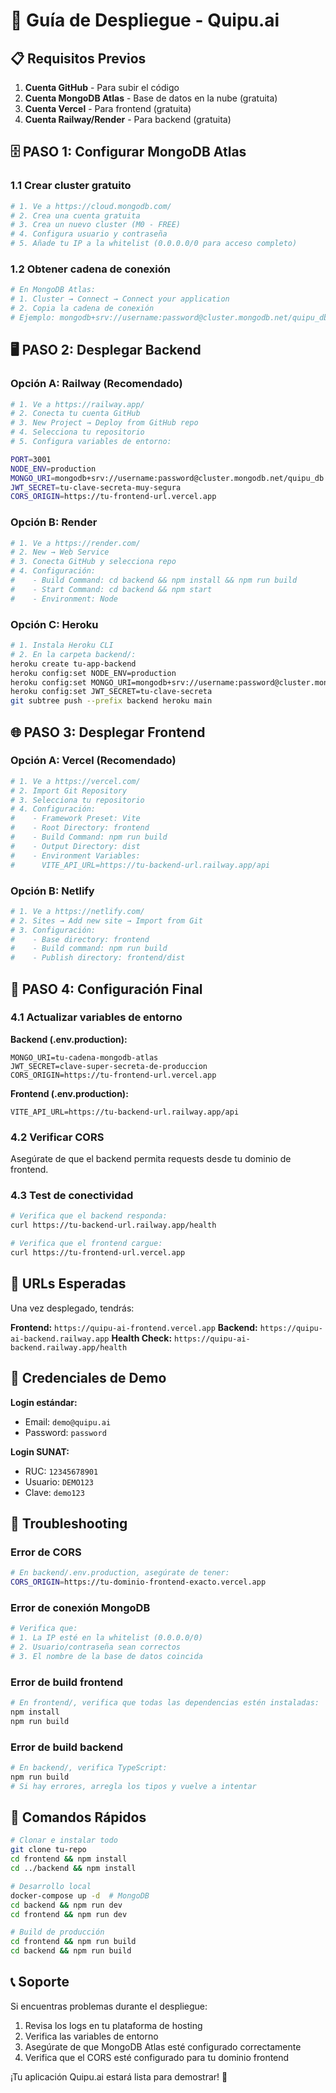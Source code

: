 # 🚀 Guía de Despliegue - Quipu.ai

## 📋 Requisitos Previos

1. **Cuenta GitHub** - Para subir el código
2. **Cuenta MongoDB Atlas** - Base de datos en la nube (gratuita)
3. **Cuenta Vercel** - Para frontend (gratuita)
4. **Cuenta Railway/Render** - Para backend (gratuita)

## 🗄️ PASO 1: Configurar MongoDB Atlas

### 1.1 Crear cluster gratuito
```bash
# 1. Ve a https://cloud.mongodb.com/
# 2. Crea una cuenta gratuita
# 3. Crea un nuevo cluster (M0 - FREE)
# 4. Configura usuario y contraseña
# 5. Añade tu IP a la whitelist (0.0.0.0/0 para acceso completo)
```

### 1.2 Obtener cadena de conexión
```bash
# En MongoDB Atlas:
# 1. Cluster → Connect → Connect your application
# 2. Copia la cadena de conexión
# Ejemplo: mongodb+srv://username:password@cluster.mongodb.net/quipu_db
```

## 🖥️ PASO 2: Desplegar Backend

### Opción A: Railway (Recomendado)

```bash
# 1. Ve a https://railway.app/
# 2. Conecta tu cuenta GitHub
# 3. New Project → Deploy from GitHub repo
# 4. Selecciona tu repositorio
# 5. Configura variables de entorno:

PORT=3001
NODE_ENV=production
MONGO_URI=mongodb+srv://username:password@cluster.mongodb.net/quipu_db
JWT_SECRET=tu-clave-secreta-muy-segura
CORS_ORIGIN=https://tu-frontend-url.vercel.app
```

### Opción B: Render

```bash
# 1. Ve a https://render.com/
# 2. New → Web Service
# 3. Conecta GitHub y selecciona repo
# 4. Configuración:
#    - Build Command: cd backend && npm install && npm run build
#    - Start Command: cd backend && npm start
#    - Environment: Node
```

### Opción C: Heroku

```bash
# 1. Instala Heroku CLI
# 2. En la carpeta backend/:
heroku create tu-app-backend
heroku config:set NODE_ENV=production
heroku config:set MONGO_URI=mongodb+srv://username:password@cluster.mongodb.net/quipu_db
heroku config:set JWT_SECRET=tu-clave-secreta
git subtree push --prefix backend heroku main
```

## 🌐 PASO 3: Desplegar Frontend

### Opción A: Vercel (Recomendado)

```bash
# 1. Ve a https://vercel.com/
# 2. Import Git Repository
# 3. Selecciona tu repositorio
# 4. Configuración:
#    - Framework Preset: Vite
#    - Root Directory: frontend
#    - Build Command: npm run build
#    - Output Directory: dist
#    - Environment Variables:
#      VITE_API_URL=https://tu-backend-url.railway.app/api
```

### Opción B: Netlify

```bash
# 1. Ve a https://netlify.com/
# 2. Sites → Add new site → Import from Git
# 3. Configuración:
#    - Base directory: frontend
#    - Build command: npm run build
#    - Publish directory: frontend/dist
```

## 🔧 PASO 4: Configuración Final

### 4.1 Actualizar variables de entorno

**Backend (.env.production):**
```env
MONGO_URI=tu-cadena-mongodb-atlas
JWT_SECRET=clave-super-secreta-de-produccion
CORS_ORIGIN=https://tu-frontend-url.vercel.app
```

**Frontend (.env.production):**
```env
VITE_API_URL=https://tu-backend-url.railway.app/api
```

### 4.2 Verificar CORS
Asegúrate de que el backend permita requests desde tu dominio de frontend.

### 4.3 Test de conectividad
```bash
# Verifica que el backend responda:
curl https://tu-backend-url.railway.app/health

# Verifica que el frontend cargue:
curl https://tu-frontend-url.vercel.app
```

## 🎯 URLs Esperadas

Una vez desplegado, tendrás:

**Frontend:** `https://quipu-ai-frontend.vercel.app`
**Backend:** `https://quipu-ai-backend.railway.app`
**Health Check:** `https://quipu-ai-backend.railway.app/health`

## 🔐 Credenciales de Demo

**Login estándar:**
- Email: `demo@quipu.ai`
- Password: `password`

**Login SUNAT:**
- RUC: `12345678901`
- Usuario: `DEMO123`
- Clave: `demo123`

## 🐛 Troubleshooting

### Error de CORS
```bash
# En backend/.env.production, asegúrate de tener:
CORS_ORIGIN=https://tu-dominio-frontend-exacto.vercel.app
```

### Error de conexión MongoDB
```bash
# Verifica que:
# 1. La IP esté en la whitelist (0.0.0.0/0)
# 2. Usuario/contraseña sean correctos
# 3. El nombre de la base de datos coincida
```

### Error de build frontend
```bash
# En frontend/, verifica que todas las dependencias estén instaladas:
npm install
npm run build
```

### Error de build backend
```bash
# En backend/, verifica TypeScript:
npm run build
# Si hay errores, arregla los tipos y vuelve a intentar
```

## 🚀 Comandos Rápidos

```bash
# Clonar e instalar todo
git clone tu-repo
cd frontend && npm install
cd ../backend && npm install

# Desarrollo local
docker-compose up -d  # MongoDB
cd backend && npm run dev
cd frontend && npm run dev

# Build de producción
cd frontend && npm run build
cd backend && npm run build
```

## 📞 Soporte

Si encuentras problemas durante el despliegue:

1. Revisa los logs en tu plataforma de hosting
2. Verifica las variables de entorno
3. Asegúrate de que MongoDB Atlas esté configurado correctamente
4. Verifica que el CORS esté configurado para tu dominio frontend

¡Tu aplicación Quipu.ai estará lista para demostrar! 🎉